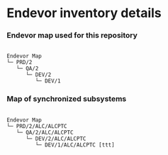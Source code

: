 # **Endevor inventory details**
### Endevor map used for this repository
```

Endevor Map
└─ PRD/2
   └─ QA/2
      └─ DEV/2
         └─ DEV/1

```

### Map of synchronized subsystems
```

Endevor Map
└─ PRD/2/ALC/ALCPTC
   └─ QA/2/ALC/ALCPTC
      └─ DEV/2/ALC/ALCPTC
         └─ DEV/1/ALC/ALCPTC [ttt]

```